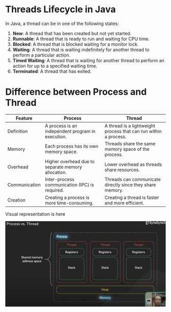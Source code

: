 # Threads Lifecycle in Java

In Java, a thread can be in one of the following states:

1. **New**: A thread that has been created but not yet started.
2. **Runnable**: A thread that is ready to run and waiting for CPU time.
3. **Blocked**: A thread that is blocked waiting for a monitor lock.
4. **Waiting**: A thread that is waiting indefinitely for another thread to perform a particular action.
5. **Timed Waiting**: A thread that is waiting for another thread to perform an action for up to a specified waiting time.
6. **Terminated**: A thread that has exited.

# Difference between Process and Thread

| Feature       | Process                                            | Thread                                                           |
| ------------- | -------------------------------------------------- | ---------------------------------------------------------------- |
| Definition    | A process is an independent program in execution.  | A thread is a lightweight process that can run within a process. |
| Memory        | Each process has its own memory space.             | Threads share the same memory space of the process.              |
| Overhead      | Higher overhead due to separate memory allocation. | Lower overhead as threads share resources.                       |
| Communication | Inter-process communication (IPC) is required.     | Threads can communicate directly since they share memory.        |
| Creation      | Creating a process is more time-consuming.         | Creating a thread is faster and more efficient.                  |

Visual representation is here

![Alt text](images/java/processVSthreads.png)

